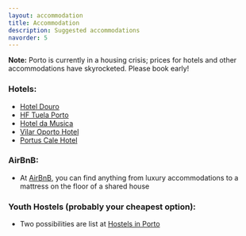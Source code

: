 ```yaml
---
layout: accommodation
title: Accommodation
description: Suggested accommodations
navorder: 5
---
```


**Note:** Porto is currently in a housing crisis; prices for hotels and other accommodations have skyrocketed. Please book early!

### Hotels:

- [Hotel Douro](https://www.hoteldouro.pt/en)
- [HF Tuela Porto](https://www.hfhotels.com/en/hotels-en/hf-tuela-porto-en/)
- [Hotel da Musica](https://www.hoteldamusica.com/en/)
- [Vilar Oporto Hotel](https://casa-de-vilar.portohotel.net/en/)
- [Portus Cale Hotel](https://www.portuscalehotel.com/en/)


### AirBnB:

- At [AirBnB](https://www.airbnb.pt/porto-portugal/stays), you can find anything from luxury accommodations to a mattress on the floor of a shared house


### Youth Hostels (probably your cheapest option):

- Two possibilities are list at [Hostels in Porto](https://www.hostelworld.com/hostels/europe/portugal/porto/) 

